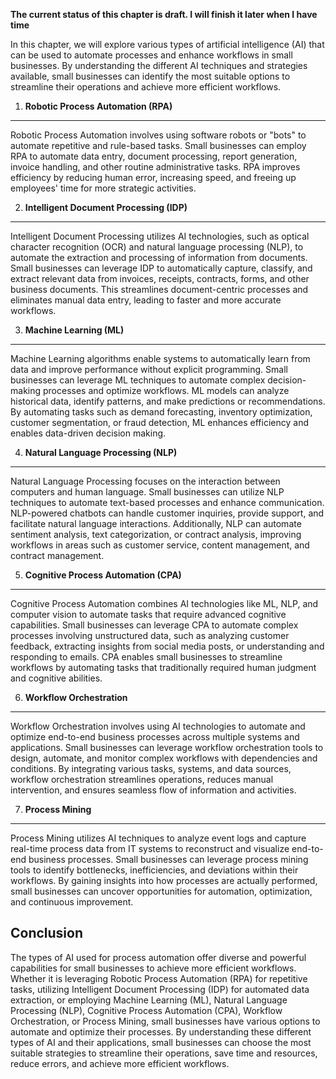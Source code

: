 **The current status of this chapter is draft. I will finish it later when I have time**

In this chapter, we will explore various types of artificial intelligence (AI) that can be used to automate processes and enhance workflows in small businesses. By understanding the different AI techniques and strategies available, small businesses can identify the most suitable options to streamline their operations and achieve more efficient workflows.

1. **Robotic Process Automation (RPA)**
---------------------------------------

Robotic Process Automation involves using software robots or "bots" to automate repetitive and rule-based tasks. Small businesses can employ RPA to automate data entry, document processing, report generation, invoice handling, and other routine administrative tasks. RPA improves efficiency by reducing human error, increasing speed, and freeing up employees' time for more strategic activities.

2. **Intelligent Document Processing (IDP)**
--------------------------------------------

Intelligent Document Processing utilizes AI technologies, such as optical character recognition (OCR) and natural language processing (NLP), to automate the extraction and processing of information from documents. Small businesses can leverage IDP to automatically capture, classify, and extract relevant data from invoices, receipts, contracts, forms, and other business documents. This streamlines document-centric processes and eliminates manual data entry, leading to faster and more accurate workflows.

3. **Machine Learning (ML)**
----------------------------

Machine Learning algorithms enable systems to automatically learn from data and improve performance without explicit programming. Small businesses can leverage ML techniques to automate complex decision-making processes and optimize workflows. ML models can analyze historical data, identify patterns, and make predictions or recommendations. By automating tasks such as demand forecasting, inventory optimization, customer segmentation, or fraud detection, ML enhances efficiency and enables data-driven decision making.

4. **Natural Language Processing (NLP)**
----------------------------------------

Natural Language Processing focuses on the interaction between computers and human language. Small businesses can utilize NLP techniques to automate text-based processes and enhance communication. NLP-powered chatbots can handle customer inquiries, provide support, and facilitate natural language interactions. Additionally, NLP can automate sentiment analysis, text categorization, or contract analysis, improving workflows in areas such as customer service, content management, and contract management.

5. **Cognitive Process Automation (CPA)**
-----------------------------------------

Cognitive Process Automation combines AI technologies like ML, NLP, and computer vision to automate tasks that require advanced cognitive capabilities. Small businesses can leverage CPA to automate complex processes involving unstructured data, such as analyzing customer feedback, extracting insights from social media posts, or understanding and responding to emails. CPA enables small businesses to streamline workflows by automating tasks that traditionally required human judgment and cognitive abilities.

6. **Workflow Orchestration**
-----------------------------

Workflow Orchestration involves using AI technologies to automate and optimize end-to-end business processes across multiple systems and applications. Small businesses can leverage workflow orchestration tools to design, automate, and monitor complex workflows with dependencies and conditions. By integrating various tasks, systems, and data sources, workflow orchestration streamlines operations, reduces manual intervention, and ensures seamless flow of information and activities.

7. **Process Mining**
---------------------

Process Mining utilizes AI techniques to analyze event logs and capture real-time process data from IT systems to reconstruct and visualize end-to-end business processes. Small businesses can leverage process mining tools to identify bottlenecks, inefficiencies, and deviations within their workflows. By gaining insights into how processes are actually performed, small businesses can uncover opportunities for automation, optimization, and continuous improvement.

Conclusion
----------

The types of AI used for process automation offer diverse and powerful capabilities for small businesses to achieve more efficient workflows. Whether it is leveraging Robotic Process Automation (RPA) for repetitive tasks, utilizing Intelligent Document Processing (IDP) for automated data extraction, or employing Machine Learning (ML), Natural Language Processing (NLP), Cognitive Process Automation (CPA), Workflow Orchestration, or Process Mining, small businesses have various options to automate and optimize their processes. By understanding these different types of AI and their applications, small businesses can choose the most suitable strategies to streamline their operations, save time and resources, reduce errors, and achieve more efficient workflows.
